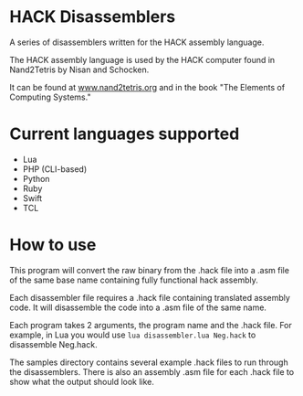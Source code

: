 # HACK Disassemblers
A series of disassemblers written for the HACK assembly language.

 

The HACK assembly language is used by the HACK computer found in Nand2Tetris by Nisan and Schocken. 

It can be found at www.nand2tetris.org and in the book "The Elements of Computing Systems."

# Current languages supported

- Lua
- PHP (CLI-based)
- Python
- Ruby
- Swift
- TCL

# How to use

This program will convert the raw binary from the .hack file into a .asm file of the same base name containing fully functional hack assembly.

Each disassembler file requires a .hack file containing translated assembly code. It will disassemble the code into a .asm file of the same name.

Each program takes 2 arguments, the program name and the .hack file. For example, in Lua you would use ``lua disassembler.lua Neg.hack`` to disassemble Neg.hack.

The samples directory contains several example .hack files to run through the disassemblers. There is also an assembly .asm file for each .hack file to show what the output should look like.
